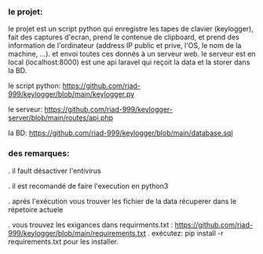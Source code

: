 ### le projet:  
le projet est un script python qui enregistre les tapes de clavier (keylogger), fait des captures d'ecran, prend le contenue de clipboard, et prend des information de l'ordinateur (address IP public et prive, l'OS, le nom de la machine, ...). et envoi toutes ces donnés à un serveur web.
le serveur est en local (localhost:8000) est une api laravel qui reçoit la data et la storer dans la BD.


le script python: https://github.com/riad-999/keylogger/blob/main/keylogger.py

le serveur: https://github.com/riad-999/keylogger-server/blob/main/routes/api.php

la BD: https://github.com/riad-999/keylogger/blob/main/database.sql

### des remarques:
. il fault désactiver l'entivirus

. il est recomandé de faire l'execution en python3

. aprés l'exécution vous trouver les fichier de la data récuperer dans le répetoire actuele

. vous trouvez les exigances dans requirments.txt : https://github.com/riad-999/keylogger/blob/main/requirements.txt . exécutez: pip install -r requirements.txt pour les installer.
 
